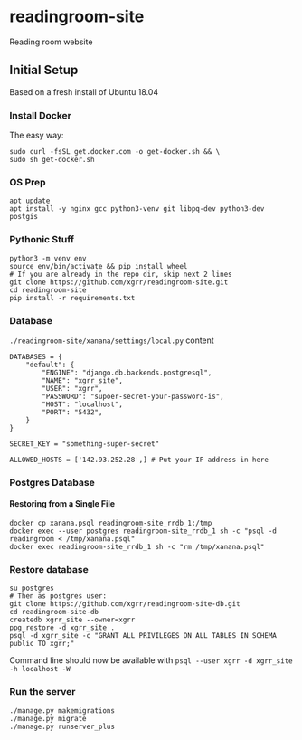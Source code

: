 # readingroom-site
Reading room website

## Initial Setup

Based on a fresh install of Ubuntu 18.04

### Install Docker

The easy way:
```
sudo curl -fsSL get.docker.com -o get-docker.sh && \
sudo sh get-docker.sh
```

### OS Prep

```
apt update
apt install -y nginx gcc python3-venv git libpq-dev python3-dev postgis
```

### Pythonic Stuff
```
python3 -m venv env
source env/bin/activate && pip install wheel
# If you are already in the repo dir, skip next 2 lines
git clone https://github.com/xgrr/readingroom-site.git
cd readingroom-site
pip install -r requirements.txt
```
### Database

`./readingroom-site/xanana/settings/local.py` content
```
DATABASES = {
    "default": {
        "ENGINE": "django.db.backends.postgresql",
        "NAME": "xgrr_site",
        "USER": "xgrr",
        "PASSWORD": "supoer-secret-your-password-is",
        "HOST": "localhost",
        "PORT": "5432",
    }
}

SECRET_KEY = "something-super-secret"

ALLOWED_HOSTS = ['142.93.252.28',] # Put your IP address in here
```
### Postgres Database

#### Restoring from a Single File


```
docker cp xanana.psql readingroom-site_rrdb_1:/tmp
docker exec --user postgres readingroom-site_rrdb_1 sh -c "psql -d readingroom < /tmp/xanana.psql"
docker exec readingroom-site_rrdb_1 sh -c "rm /tmp/xanana.psql"
```

### Restore database


```
su postgres
# Then as postgres user:
git clone https://github.com/xgrr/readingroom-site-db.git
cd readingroom-site-db
createdb xgrr_site --owner=xgrr
ppg_restore -d xgrr_site .
psql -d xgrr_site -c "GRANT ALL PRIVILEGES ON ALL TABLES IN SCHEMA public TO xgrr;"
```

Command line should now be available with `psql --user xgrr -d xgrr_site -h localhost -W`

### Run the server

```
./manage.py makemigrations
./manage.py migrate
./manage.py runserver_plus
```
